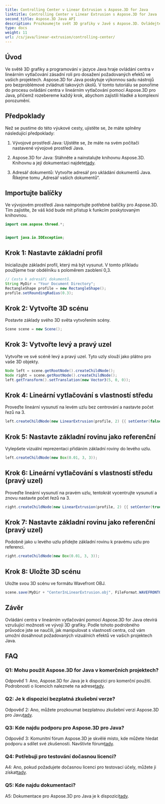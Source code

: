 ```yaml
---
title: Controlling Center v Linear Extrusion s Aspose.3D for Java
linktitle: Controlling Center v Linear Extrusion s Aspose.3D for Java
second_title: Aspose.3D Java API
description: Prozkoumejte svět 3D grafiky v Javě s Aspose.3D. Ovládejte střed v lineárním vytlačování bez námahy.
type: docs
weight: 11
url: /cs/java/linear-extrusion/controlling-center/
---
```

## Úvod

Ve světě 3D grafiky a programování v jazyce Java hraje ovládání centra v lineárním vytlačování zásadní roli pro dosažení požadovaných efektů ve vašich projektech. Aspose.3D for Java poskytuje výkonnou sadu nástrojů pro bezproblémové zvládnutí takových úkolů. V tomto tutoriálu se ponoříme do procesu ovládání centra v lineárním vytlačování pomocí Aspose.3D pro Java, přičemž rozebereme každý krok, abychom zajistili hladké a komplexní porozumění.

## Předpoklady

Než se pustíme do této výukové cesty, ujistěte se, že máte splněny následující předpoklady:

1. Vývojové prostředí Java: Ujistěte se, že máte na svém počítači nastavené vývojové prostředí Java.

2.  Aspose.3D for Java: Stáhněte a nainstalujte knihovnu Aspose.3D. Knihovnu a její dokumentaci najdete[tady](https://reference.aspose.com/3d/java/).

3. Adresář dokumentů: Vytvořte adresář pro ukládání dokumentů Java. Říkejme tomu „Adresář vašich dokumentů“.

## Importujte balíčky

Ve vývojovém prostředí Java naimportujte potřebné balíčky pro Aspose.3D. Tím zajistíte, že váš kód bude mít přístup k funkcím poskytovaným knihovnou.

```java
import com.aspose.threed.*;


import java.io.IOException;
```

## Krok 1: Nastavte základní profil

Inicializujte základní profil, který má být vysunut. V tomto příkladu použijeme tvar obdélníku s poloměrem zaoblení 0,3.

```java
// Cesta k adresáři dokumentů.
String MyDir = "Your Document Directory";
RectangleShape profile = new RectangleShape();
profile.setRoundingRadius(0.3);
```

## Krok 2: Vytvořte 3D scénu

Postavte základy svého 3D světa vytvořením scény.

```java
Scene scene = new Scene();
```

## Krok 3: Vytvořte levý a pravý uzel

Vytvořte ve své scéně levý a pravý uzel. Tyto uzly slouží jako plátno pro vaše 3D objekty.

```java
Node left = scene.getRootNode().createChildNode();
Node right = scene.getRootNode().createChildNode();
left.getTransform().setTranslation(new Vector3(5, 0, 0));
```

## Krok 4: Lineární vytlačování s vlastností středu

Proveďte lineární vysunutí na levém uzlu bez centrování a nastavte počet řezů na 3.

```java
left.createChildNode(new LinearExtrusion(profile, 2) {{ setCenter(false); setSlices(3); }});
```

## Krok 5: Nastavte základní rovinu jako referenční

Vylepšete vizuální reprezentaci přidáním základní roviny do levého uzlu.

```java
left.createChildNode(new Box(0.01, 3, 3));
```

## Krok 6: Lineární vytlačování s vlastností středu (pravý uzel)

Proveďte lineární vysunutí na pravém uzlu, tentokrát vycentrujte vysunutí a znovu nastavte počet řezů na 3.

```java
right.createChildNode(new LinearExtrusion(profile, 2) {{ setCenter(true); setSlices(3); }});
```

## Krok 7: Nastavte základní rovinu jako referenční (pravý uzel)

Podobně jako u levého uzlu přidejte základní rovinu k pravému uzlu pro referenci.

```java
right.createChildNode(new Box(0.01, 3, 3));
```

## Krok 8: Uložte 3D scénu

Uložte svou 3D scénu ve formátu Wavefront OBJ.

```java
scene.save(MyDir + "CenterInLinearExtrusion.obj", FileFormat.WAVEFRONTOBJ);
```

## Závěr

Ovládání centra v lineárním vytlačování pomocí Aspose.3D for Java otevírá vzrušující možnosti ve vývoji 3D grafiky. Podle tohoto podrobného průvodce jste se naučili, jak manipulovat s vlastností centra, což vám umožní dosáhnout požadovaných vizuálních efektů ve vašich projektech Java.

## FAQ

### Q1: Mohu použít Aspose.3D for Java v komerčních projektech?

 Odpověď 1: Ano, Aspose.3D for Java je k dispozici pro komerční použití. Podrobnosti o licencích naleznete na adrese[tady](https://purchase.aspose.com/buy).

### Q2: Je k dispozici bezplatná zkušební verze?

 Odpověď 2: Ano, můžete prozkoumat bezplatnou zkušební verzi Aspose.3D pro Javu[tady](https://releases.aspose.com/).

### Q3: Kde najdu podporu pro Aspose.3D pro Java?

 Odpověď 3: Komunitní fórum Aspose.3D je skvělé místo, kde můžete hledat podporu a sdílet své zkušenosti. Navštivte fórum[tady](https://forum.aspose.com/c/3d/18).

### Q4: Potřebuji pro testování dočasnou licenci?

A4: Ano, pokud požadujete dočasnou licenci pro testovací účely, můžete ji získat[tady](https://purchase.aspose.com/temporary-license/).

### Q5: Kde najdu dokumentaci?

 A5: Dokumentace pro Aspose.3D pro Java je k dispozici[tady](https://reference.aspose.com/3d/java/).